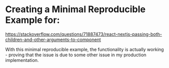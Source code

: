 # Creating a Minimal Reproducible Example for:
https://stackoverflow.com/questions/71887473/react-nextjs-passing-both-children-and-other-arguments-to-component

With this minimal reproducible example, the functionality is actually working - proving that the issue is due to some other issue in my production implementation.
